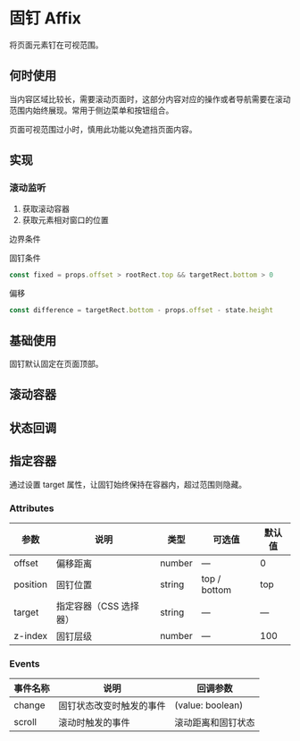 # 固钉 Affix

将页面元素钉在可视范围。

## 何时使用

当内容区域比较长，需要滚动页面时，这部分内容对应的操作或者导航需要在滚动范围内始终展现。常用于侧边菜单和按钮组合。

页面可视范围过小时，慎用此功能以免遮挡页面内容。

## 实现

### 滚动监听

1. 获取滚动容器
2. 获取元素相对窗口的位置

边界条件

固钉条件

```js
const fixed = props.offset > rootRect.top && targetRect.bottom > 0
```

偏移

```js
const difference = targetRect.bottom - props.offset - state.height
```

## 基础使用

固钉默认固定在页面顶部。

<demo src='./demos/basic.vue' />

## 滚动容器

<demo src="./demos/scroll.vue" />

## 状态回调

<demo src="./demos/state.vue" />

## 指定容器

通过设置 target 属性，让固钉始终保持在容器内，超过范围则隐藏。

<demo src="./demos/target.vue" />

### Attributes

| 参数     | 说明                   | 类型   | 可选值       | 默认值 |
| -------- | ---------------------- | ------ | ------------ | ------ |
| offset   | 偏移距离               | number | —            | 0      |
| position | 固钉位置               | string | top / bottom | top    |
| target   | 指定容器（CSS 选择器） | string | —            | —      |
| z-index  | 固钉层级               | number | —            | 100    |

### Events

| 事件名称 | 说明                     | 回调参数           |
| -------- | ------------------------ | ------------------ |
| change   | 固钉状态改变时触发的事件 | (value: boolean)   |
| scroll   | 滚动时触发的事件         | 滚动距离和固钉状态 |
